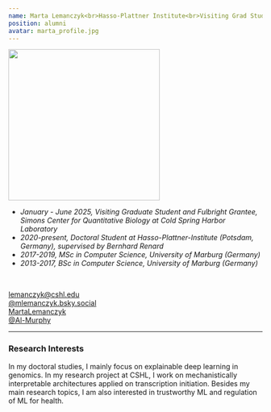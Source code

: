 ```yaml
---
name: Marta Lemanczyk<br>Hasso-Plattner Institute<br>Visiting Grad Student<br>Since 2025
position: alumni 
avatar: marta_profile.jpg
---
```


<img width="300" src="{{site.baseurl}}/images/people/{{page.avatar}}" data-action="zoom">
<br>

- _January - June 2025, Visiting Graduate Student and Fulbright Grantee, Simons Center for Quantitative Biology at Cold Spring Harbor Laboratory_ <br>
- _2020-present, Doctoral Student at Hasso-Plattner-Institute (Potsdam, Germany), supervised by Bernhard Renard_ <br>
- _2017-2019, MSc in Computer Science, University of Marburg (Germany)_ <br>
- _2013-2017, BSc in Computer Science, University of Marburg (Germany)_ <br>
<br>

<a href="mailto:lemanczyk@cshl.edu"><i class="fas fa-envelope"></i> lemanczyk@cshl.edu</a><br>
<a href="https://bsky.app/profile/mlemanczyk.bsky.social"><i class="fas fa-cloud"></i> @mlemanczyk.bsky.social</a><br>
<a href="https://www.linkedin.com/in/marta-lemanczyk/"><i class="fab fa-linkedin"></i> MartaLemanczyk</a><br>
<a href="https://github.com/Al-Murphy"><i class="fab fa-github"></i> @Al-Murphy </a><br>

<hr>

### Research Interests

In my doctoral studies, I mainly focus on explainable deep learning in genomics. In my research project at CSHL, I work on mechanistically interpretable architectures applied on transcription initiation. Besides my main research topics, I am also interested in trustworthy ML and regulation of ML for health.


<br>
<br>
<br>

&nbsp;
&nbsp;
&nbsp;
&nbsp;
&nbsp;
&nbsp;
&nbsp;
&nbsp;
&nbsp;
&nbsp;
&nbsp;
&nbsp;
&nbsp;
&nbsp;
&nbsp;
&nbsp;
&nbsp;
&nbsp;
&nbsp;
&nbsp;
&nbsp;
&nbsp;
&nbsp;
&nbsp;




